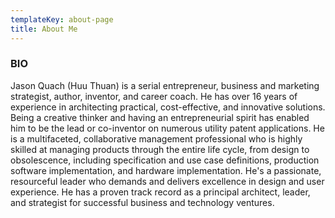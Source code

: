 ```yaml
---
templateKey: about-page
title: About Me
---
```

### **BIO**

Jason Quach (Huu Thuan) is a serial entrepreneur, business and marketing strategist, author, inventor, and career coach. He has over 16 years of experience in architecting practical, cost-effective, and innovative solutions. Being a creative thinker and having an entrepreneurial spirit has enabled him to be the lead or co-inventor on numerous utility patent applications. He is a multifaceted, collaborative management professional who is highly skilled at managing products through the entire life cycle, from design to obsolescence, including specification and use case definitions, production software implementation, and hardware implementation. He's a passionate, resourceful leader who demands and delivers excellence in design and user experience. He has a proven track record as a principal architect, leader, and strategist for successful business and technology ventures.

